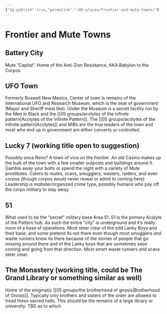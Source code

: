 ```yaml
---
{"dg-publish":true,"permalink":"/06-places/frontier-and-mute-towns/"}
---
```


# Frontier and Mute Towns

## Battery City
Mute ”Capital“. Home of the Anti-Zion Resistance, AKA Babylon to the Corpos
## UFO Town
Formerly Roswell New Mexico, Center of town is remains of the International UFO and Research Museum, which is the seat of government (Mayor and Sheriff most like).  Under the Museum is a secret facility run by the Men in Black and the [[05 groups/acolytes of the infinite pattern\|Acolytes of the Infinite Pattern]].  The [[05 groups/acolytes of the infinite pattern\|Acolytes]] and MiBs are the true leaders of the town and most who end up in government are either converts or controlled.  

## Lucky 7 (working title open to suggestion)
Possibly once Reno?  A town of vice on the frontier. An old Casino makes up the bulk of the town with a few smaller  outposts and buildings around it.  Gamble away your bolts or spend the night with a variety of Mute prostitutes.  Caters to mutes, scavs, smugglers, wasters, raiders, and even corpos (though corpos would never reveal or admit to coming here) Leadership is mobster/organized crime type, possibly humans who pay off the corpo military to stay away.  

## 51
What used to be the “secret” military base Area 51.  51 is the primary Acolyte of the Pattern hub.  As such the entire “city” is underground and it’s really more of a base of operations.  Most steer clear of the odd Lanky Boys and their base, and some pretend its not there even though most smugglers and waste runners know its there because of the stories of people that go missing around there and of the Lanky boys that are sometimes seen coming and going from that direction.  Most smart waste runners and scavs steer clear.  

## The Monastery (working title, could be The Grand Library or something similar as well)
Home of the enigmatic [[05 groups/the brotherhood of gnosis\|Brotherhood of Gnosis]].  Typically only brothers and sisters of the order are allowed to tread these sacred halls.  This should be the remains of a large library or university. TBD as to which
